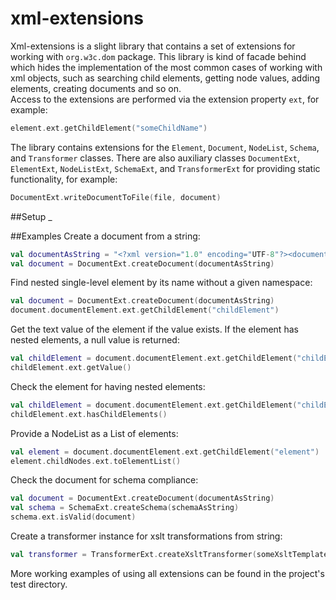 # xml-extensions
Xml-extensions is a slight library that contains a set of extensions for working with `org.w3c.dom` package. This library is kind of facade behind which hides the implementation of the most common cases of working with xml objects, such as searching child elements, getting node values, adding elements, creating documents and so on.
<br />Access to the extensions are performed via the extension property `ext`, for example:
```kotlin
element.ext.getChildElement("someChildName")
```
The library contains extensions for the `Element`, `Document`, `NodeList`, `Schema`, and `Transformer` classes. There are also auxiliary classes `DocumentExt`, `ElementExt`, `NodeListExt`, `SchemaExt`, and `TransformerExt` for providing static functionality, for example:
```kotlin
DocumentExt.writeDocumentToFile(file, document)
```

##Setup
_

##Examples
Create a document from a string:
```kotlin                   
val documentAsString = "<?xml version="1.0" encoding="UTF-8"?><document></docuemnt>"
val document = DocumentExt.createDocument(documentAsString)
```
Find nested single-level element by its name without a given namespace:
```kotlin 
val document = DocumentExt.createDocument(documentAsString)
document.documentElement.ext.getChildElement("childElement")
```
Get the text value of the element if the value exists. If the element has nested elements, a null value is returned:
```kotlin 
val childElement = document.documentElement.ext.getChildElement("childElement")
childElement.ext.getValue()
```
Check the element for having nested elements:
```kotlin                                                                      
val childElement = document.documentElement.ext.getChildElement("childElement")
childElement.ext.hasChildElements()
```
Provide a NodeList as a List of elements:
``` kotlin   
val element = document.documentElement.ext.getChildElement("element")
element.childNodes.ext.toElementList()
```
Check the document for schema compliance:
```kotlin                                                  
val document = DocumentExt.createDocument(documentAsString)
val schema = SchemaExt.createSchema(schemaAsString)
schema.ext.isValid(document)
```
Create a transformer instance for xslt transformations from string:
```kotlin 
val transformer = TransformerExt.createXsltTransformer(someXsltTemplate)
```
More working examples of using all extensions can be found in the project's test directory.